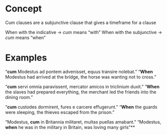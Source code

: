 # Concept
Cum clauses are a subjunctive clause that gives a timeframe for a clause

When with the indicative → *cum* means “with”
When with the subjunctive → *cum* means “when”

# Examples
“**cum** Modestus ad pontem advenisset, equus transire nolebat.”
“**When** Modestus had arrived at the bridge, the horse was wanting not to cross.”

“**cum** servi omnia paravissent, mercator amicos in triclinium duxit.”
“**When** the slaves had prepared everything, the merchant led the friends into the dining room.”

“**cum** custodes dormirent, fures e carcere effugerunt.”
“**When** the guards were sleeping, the thieves escaped from the prison.”

“Modestus, **cum** in Britannia militaret, multas puellas amabant.”
“Modestus, **when** he was in the military in Britain, was loving many girls”**